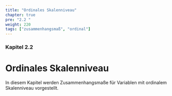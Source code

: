 ```yaml
---
title: "Ordinales Skalenniveau"
chapter: true
pre: "2.2 "
weight: 220
tags: ["zusammenhangsmaß", "ordinal"]
---
```


### Kapitel  2.2

# Ordinales Skalenniveau

In diesem Kapitel werden Zusammenhangsmaße für Variablen mit ordinalem Skalenniveau vorgestellt.
